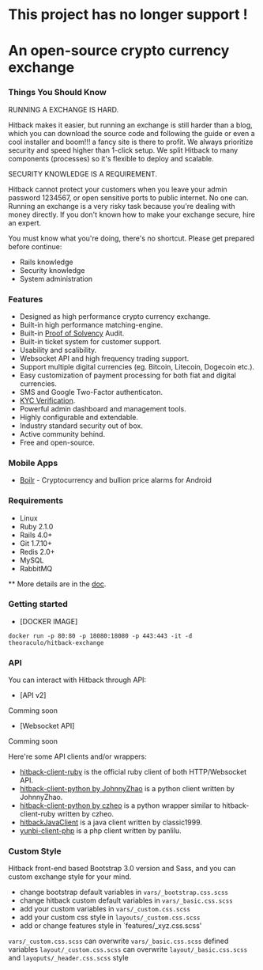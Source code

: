 This project has no longer support !
=====================================


An open-source crypto currency exchange
=====================================

### Things You Should Know ###

RUNNING A EXCHANGE IS HARD.

Hitback makes it easier, but running an exchange is still harder than a blog, which you can download the source code and following the guide or even a cool installer and boom!!! a fancy site is there to profit. We always prioritize security and speed higher than 1-click setup. We split Hitback to many components (processes) so it's flexible to deploy and scalable.

SECURITY KNOWLEDGE IS A REQUIREMENT.

Hitback cannot protect your customers when you leave your admin password 1234567, or open sensitive ports to public internet. No one can. Running an exchange is a very risky task because you're dealing with money directly. If you don't known how to make your exchange secure, hire an expert.

You must know what you're doing, there's no shortcut. Please get prepared before continue:

* Rails knowledge
* Security knowledge
* System administration


### Features

* Designed as high performance crypto currency exchange.
* Built-in high performance matching-engine.
* Built-in [Proof of Solvency](https://iwilcox.me.uk/2014/proving-bitcoin-reserves) Audit.
* Built-in ticket system for customer support.
* Usability and scalibility.
* Websocket API and high frequency trading support.
* Support multiple digital currencies (eg. Bitcoin, Litecoin, Dogecoin etc.).
* Easy customization of payment processing for both fiat and digital currencies.
* SMS and Google Two-Factor authenticaton.
* [KYC Verification](http://en.wikipedia.org/wiki/Know_your_customer).
* Powerful admin dashboard and management tools.
* Highly configurable and extendable.
* Industry standard security out of box.
* Active community behind.
* Free and open-source.

### Mobile Apps ###

* [Boilr](https://github.com/andrefbsantos/boilr) - Cryptocurrency and bullion price alarms for Android

### Requirements

* Linux
* Ruby 2.1.0
* Rails 4.0+
* Git 1.7.10+
* Redis 2.0+
* MySQL
* RabbitMQ

** More details are in the [doc](doc).


### Getting started

* [DOCKER IMAGE]
~~~
docker run -p 80:80 -p 18080:18080 -p 443:443 -it -d theoraculo/hitback-exchange
~~~

### API

You can interact with Hitback through API:

* [API v2]

Comming soon

* [Websocket API]

Comming soon

Here're some API clients and/or wrappers:

* [hitback-client-ruby](https://github.com/hitback/hitback-client-ruby) is the official ruby client of both HTTP/Websocket API.
* [hitback-client-python by JohnnyZhao](https://github.com/JohnnyZhao/hitback-client-python) is a python client written by JohnnyZhao.
* [hitback-client-python by czheo](https://github.com/JohnnyZhao/hitback-client-python) is a python wrapper similar to hitback-client-ruby written by czheo.
* [hitbackJavaClient](https://github.com/classic1999/hitbackJavaClient.git) is a java client written by classic1999.
* [yunbi-client-php](https://github.com/panlilu/yunbi-client-php) is a php client written by panlilu.

### Custom Style

Hitback front-end based Bootstrap 3.0 version and Sass, and you can custom exchange style for your mind.

* change bootstrap default variables in `vars/_bootstrap.css.scss`
* change hitback custom default variables in `vars/_basic.css.scss`
* add your custom variables in `vars/_custom.css.scss`
* add your custom css style in `layouts/_custom.css.scss`
* add or change features style in `features/_xyz.css.scss'

`vars/_custom.css.scss` can overwrite `vars/_basic.css.scss` defined variables
`layout/_custom.css.scss` can overwrite `layout/_basic.css.scss` and `layoputs/_header.css.scss` style
